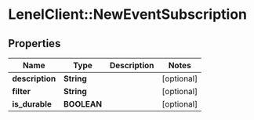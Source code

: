 # LenelClient::NewEventSubscription

## Properties
Name | Type | Description | Notes
------------ | ------------- | ------------- | -------------
**description** | **String** |  | [optional] 
**filter** | **String** |  | [optional] 
**is_durable** | **BOOLEAN** |  | [optional] 


